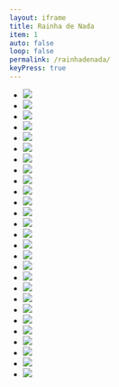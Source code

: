 ```yaml
---
layout: iframe
title: Rainha de Nada 
item: 1
auto: false
loop: false
permalink: /rainhadenada/
keyPress: true
---
```


* ![](0-CAPA.gif)
* ![](0-CONTRACAPA.gif)
* ![](3.gif)
* ![](2.gif)
* ![](1.gif)
* ![](4.gif)
* ![](5.gif)
* ![](6.gif)
* ![](7.gif)
* ![](8.gif)
* ![](9.gif)
* ![](10.gif)
* ![](11.gif)
* ![](12.gif)
* ![](13.gif)
* ![](14.gif)
* ![](15.gif)
* ![](16.gif)
* ![](17.gif)
* ![](18.gif)
* ![](19.gif)
* ![](20.gif)
* ![](21.gif)
* ![](22.gif)
* ![](23.gif)
* ![](24.gif)
* ![](25.gif)